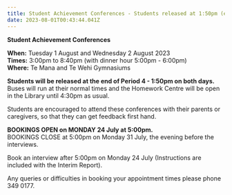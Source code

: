 ```yaml
---
title: Student Achievement Conferences - Students released at 1:50pm (end of period 4)
date: 2023-08-01T00:43:44.041Z
---
```

**Student Achievement Conferences**

**When:** Tuesday 1 August and Wednesday 2 August 2023  
**Times:** 3:00pm to 8:40pm (with dinner hour 5:00pm - 6:00pm)  
**Where:** Te Mana and Te Wehi Gymnasiums

**Students will be released at the end of Period 4 - 1:50pm on both days.**  
Buses will run at their normal times and the Homework Centre will be open in the Library until 4:30pm as usual.  

Students are encouraged to attend these conferences with their parents or caregivers, so that they can get feedback first hand.  

**BOOKINGS OPEN on MONDAY 24 July at 5:00pm.**  
BOOKINGS CLOSE at 5:00pm on Monday 31 July, the evening before the interviews.  

Book an interview after 5:00pm on Monday 24 July (Instructions are included with the Interim Report).  

Any queries or difficulties in booking your appointment times please phone 349 0177.



